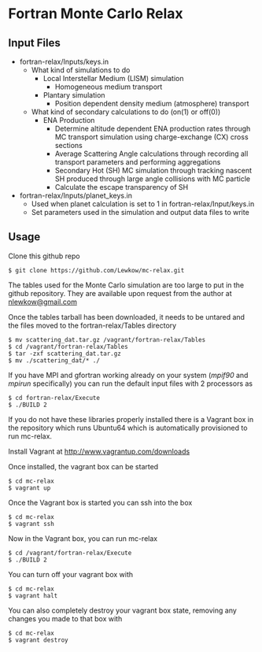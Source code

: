 # Fortran Monte Carlo Relax

## Input Files
* fortran-relax/Inputs/keys.in
  * What kind of simulations to do
    * Local Interstellar Medium (LISM) simulation
      * Homogeneous medium transport
    * Plantary simulation
      * Position dependent density medium (atmosphere) transport
  * What kind of secondary calculations to do (on(1) or off(0))
    * ENA Production
      * Determine altitude dependent ENA production rates through MC transport simulation using charge-exchange (CX) cross sections
      * Average Scattering Angle calculations through recording all transport parameters and performing aggregations
      * Secondary Hot (SH) MC simulation through tracking nascent SH produced through large angle collisions with MC particle
      * Calculate the escape transparency of SH
* fortran-relax/Inputs/planet_keys.in
  * Used when planet calculation is set to 1 in fortran-relax/Input/keys.in
  * Set parameters used in the simulation and output data files to write

## Usage

Clone this github repo
  ```
  $ git clone https://github.com/Lewkow/mc-relax.git
  ```

The tables used for the Monte Carlo simulation are too large to put in the github repository. They are available upon request from the author at nlewkow@gmail.com

Once the tables tarball has been downloaded, it needs to be untared and the files moved to the fortran-relax/Tables directory
  ```
  $ mv scattering_dat.tar.gz /vagrant/fortran-relax/Tables
  $ cd /vagrant/fortran-relax/Tables
  $ tar -zxf scattering_dat.tar.gz
  $ mv ./scattering_dat/* ./
  ```
  
If you have MPI and gfortran working already on your system (_mpif90_ and _mpirun_ specifically) you can run the default input files with 2 processors as
  ``` 
  $ cd fortran-relax/Execute
  $ ./BUILD 2
  ```
If you do not have these libraries properly installed there is a Vagrant box in the repository which runs Ubuntu64 which is automatically provisioned to run mc-relax.

Install Vagrant at http://www.vagrantup.com/downloads

Once installed, the vagrant box can be started
  ```
  $ cd mc-relax
  $ vagrant up
  ```

Once the Vagrant box is started you can ssh into the box
  ```
  $ cd mc-relax
  $ vagrant ssh
  ```

Now in the Vagrant box, you can run mc-relax
  ```
  $ cd /vagrant/fortran-relax/Execute
  $ ./BUILD 2
  ```

You can turn off your vagrant box with
  ```
  $ cd mc-relax
  $ vagrant halt
  ```

You can also completely destroy your vagrant box state, removing any changes you made to that box with
  ```
  $ cd mc-relax
  $ vagrant destroy
  ```
